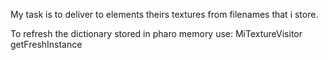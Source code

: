 My task is to deliver to elements theirs textures from filenames that i store.

To refresh the dictionary stored in pharo memory use: 
	MiTextureVisitor getFreshInstance